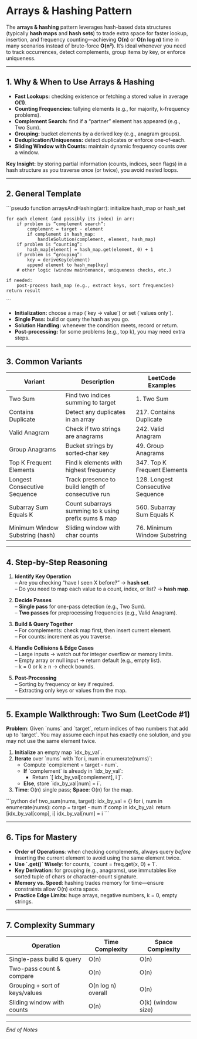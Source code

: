 # Arrays & Hashing Pattern

The **arrays & hashing** pattern leverages hash-based data structures (typically **hash maps** and **hash sets**) to trade extra space for faster lookup, insertion, and frequency counting—achieving **O(n)** or **O(n log n)** time in many scenarios instead of brute-force **O(n²)**. It’s ideal whenever you need to track occurrences, detect complements, group items by key, or enforce uniqueness.

---

## 1. Why & When to Use Arrays & Hashing

- **Fast Lookups:** checking existence or fetching a stored value in average **O(1)**.  
- **Counting Frequencies:** tallying elements (e.g., for majority, k-frequency problems).  
- **Complement Search:** find if a “partner” element has appeared (e.g., Two Sum).  
- **Grouping:** bucket elements by a derived key (e.g., anagram groups).  
- **Deduplication/Uniqueness:** detect duplicates or enforce one‐of‐each.  
- **Sliding Window with Counts:** maintain dynamic frequency counts over a window.  

**Key Insight:** by storing partial information (counts, indices, seen flags) in a hash structure as you traverse once (or twice), you avoid nested loops.

---

## 2. General Template

\`\`\`pseudo
function arraysAndHashing(arr):
    initialize hash_map or hash_set

    for each element (and possibly its index) in arr:
        if problem is “complement search”:
            complement = target - element
            if complement in hash_map:
                handleSolution(complement, element, hash_map)
        if problem is “counting”:
            hash_map[element] = hash_map.get(element, 0) + 1
        if problem is “grouping”:
            key = deriveKey(element)
            append element to hash_map[key]
        # other logic (window maintenance, uniqueness checks, etc.)

    if needed:
        post-process hash_map (e.g., extract keys, sort frequencies)
    return result
\`\`\`

- **Initialization:** choose a map (\`key → value\`) or set (\`values only\`).  
- **Single Pass:** build or query the hash as you go.  
- **Solution Handling:** whenever the condition meets, record or return.  
- **Post-processing:** for some problems (e.g., top k), you may need extra steps.

---

## 3. Common Variants

| Variant                          | Description                                             | LeetCode Examples                                      |
|----------------------------------|---------------------------------------------------------|---------------------------------------------------------|
| Two Sum                          | Find two indices summing to target                      | 1. Two Sum                                              |
| Contains Duplicate               | Detect any duplicates in an array                       | 217. Contains Duplicate                                 |
| Valid Anagram                    | Check if two strings are anagrams                       | 242. Valid Anagram                                      |
| Group Anagrams                   | Bucket strings by sorted‐char key                       | 49. Group Anagrams                                      |
| Top K Frequent Elements          | Find k elements with highest frequency                  | 347. Top K Frequent Elements                            |
| Longest Consecutive Sequence     | Track presence to build length of consecutive run       | 128. Longest Consecutive Sequence                       |
| Subarray Sum Equals K            | Count subarrays summing to k using prefix sums & map    | 560. Subarray Sum Equals K                              |
| Minimum Window Substring (hash)  | Sliding window with char counts                         | 76. Minimum Window Substring                            |

---

## 4. Step-by-Step Reasoning

1. **Identify Key Operation**  
   – Are you checking “have I seen X before?” → **hash set**.  
   – Do you need to map each value to a count, index, or list? → **hash map**.

2. **Decide Passes**  
   – **Single pass** for one-pass detection (e.g., Two Sum).  
   – **Two passes** for preprocessing frequencies (e.g., Valid Anagram).

3. **Build & Query Together**  
   – For complements: check map first, then insert current element.  
   – For counts: increment as you traverse.

4. **Handle Collisions & Edge Cases**  
   – Large inputs → watch out for integer overflow or memory limits.  
   – Empty array or null input → return default (e.g., empty list).  
   – k = 0 or k ≥ n → check bounds.

5. **Post-Processing**  
   – Sorting by frequency or key if required.  
   – Extracting only keys or values from the map.

---

## 5. Example Walkthrough: Two Sum (LeetCode #1)

**Problem**: Given \`nums\` and \`target\`, return indices of two numbers that add up to \`target\`. You may assume each input has exactly one solution, and you may not use the same element twice.

1. **Initialize** an empty map \`idx_by_val\`.  
2. **Iterate** over \`nums\` with \`for i, num in enumerate(nums)\`:  
   - Compute \`complement = target - num\`.  
   - **If** \`complement\` is already in \`idx_by_val\`:  
     - Return \`[ idx_by_val[complement], i ]\`.  
   - **Else**, store \`idx_by_val[num] = i\`.  
3. **Time**: O(n) single pass; **Space**: O(n) for the map.

\`\`\`python
def two_sum(nums, target):
    idx_by_val = {}
    for i, num in enumerate(nums):
        comp = target - num
        if comp in idx_by_val:
            return [idx_by_val[comp], i]
        idx_by_val[num] = i
\`\`\`

---

## 6. Tips for Mastery

- **Order of Operations**: when checking complements, always query *before* inserting the current element to avoid using the same element twice.  
- **Use \`.get()\` Wisely**: for counts, \`count = freq.get(x, 0) + 1\`.  
- **Key Derivation**: for grouping (e.g., anagrams), use immutables like sorted tuple of chars or character-count signature.  
- **Memory vs. Speed**: hashing trades memory for time—ensure constraints allow O(n) extra space.  
- **Practice Edge Limits**: huge arrays, negative numbers, k = 0, empty strings.

---

## 7. Complexity Summary

| Operation                         | Time Complexity     | Space Complexity  |
|-----------------------------------|---------------------|-------------------|
| Single-pass build & query        | O(n)                | O(n)              |
| Two-pass count & compare         | O(n)                | O(n)              |
| Grouping + sort of keys/values   | O(n log n) overall  | O(n)              |
| Sliding window with counts       | O(n)                | O(k) (window size)|

---

*End of Notes*